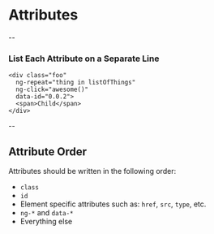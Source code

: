 # Attributes

--

### List Each Attribute on a Separate Line

```
<div class="foo"
  ng-repeat="thing in listOfThings"
  ng-click="awesome()"
  data-id="0.0.2">
  <span>Child</span>
</div>
```

--

## Attribute Order

Attributes should be written in the following order:

- `class`
- `id`
- Element specific attributes such as: `href`, `src`, `type`, etc.
- `ng-*` and `data-*`
- Everything else
